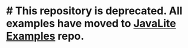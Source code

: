 # # This repository is deprecated. All examples have moved to [JavaLite Examples](https://github.com/javalite/javalite-examples) repo.
